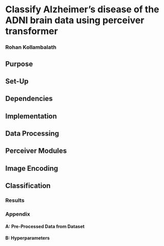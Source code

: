 # Classify Alzheimer’s disease of the ADNI brain data using perceiver transformer
### Rohan Kollambalath

## Purpose

## Set-Up

## Dependencies

## Implementation

## Data Processing

## Perceiver Modules

## Image Encoding

## Classification

### Results

### Appendix
#### A: Pre-Processed Data from Dataset
#### B: Hyperparameters 
